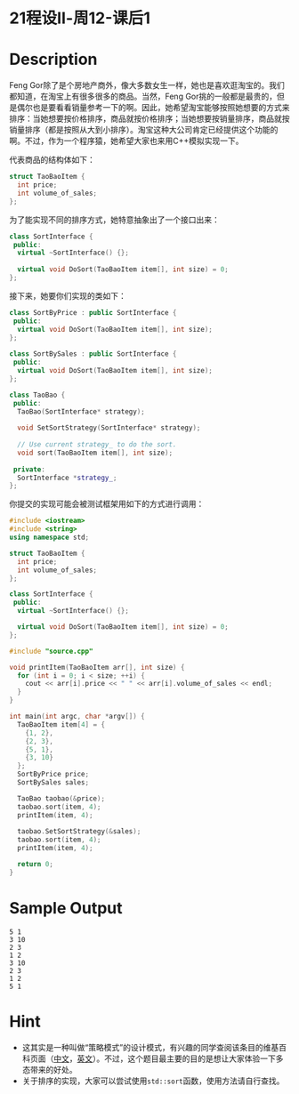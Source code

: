 # 21程设Ⅱ-周12-课后1

# Description

Feng Gor除了是个房地产商外，像大多数女生一样，她也是喜欢逛淘宝的。我们都知道，在淘宝上有很多很多的商品。当然，Feng Gor挑的一般都是最贵的，但是偶尔也是要看看销量参考一下的啊。因此，她希望淘宝能够按照她想要的方式来排序：当她想要按价格排序，商品就按价格排序；当她想要按销量排序，商品就按销量排序（都是按照从大到小排序）。淘宝这种大公司肯定已经提供这个功能的啊。不过，作为一个程序猿，她希望大家也来用C++模拟实现一下。

代表商品的结构体如下：

```cpp
struct TaoBaoItem {
  int price;
  int volume_of_sales;
};
```

为了能实现不同的排序方式，她特意抽象出了一个接口出来：

```cpp
class SortInterface {
 public:
  virtual ~SortInterface() {};
 
  virtual void DoSort(TaoBaoItem item[], int size) = 0;
};
```

接下来，她要你们实现的类如下：

```cpp
class SortByPrice : public SortInterface {
 public:
  virtual void DoSort(TaoBaoItem item[], int size);
};
 
class SortBySales : public SortInterface {
 public:
  virtual void DoSort(TaoBaoItem item[], int size);
};

class TaoBao {
 public:
  TaoBao(SortInterface* strategy);
  
  void SetSortStrategy(SortInterface* strategy);
 
  // Use current strategy_ to do the sort.
  void sort(TaoBaoItem item[], int size);
 
 private:
  SortInterface *strategy_;
};
```

你提交的实现可能会被测试框架用如下的方式进行调用：

```cpp
#include <iostream>
#include <string>
using namespace std;

struct TaoBaoItem {
  int price;
  int volume_of_sales;
};

class SortInterface {
 public:
  virtual ~SortInterface() {};

  virtual void DoSort(TaoBaoItem item[], int size) = 0;
};

#include "source.cpp"

void printItem(TaoBaoItem arr[], int size) {
  for (int i = 0; i < size; ++i) {
    cout << arr[i].price << " " << arr[i].volume_of_sales << endl;
  }
}

int main(int argc, char *argv[]) {
  TaoBaoItem item[4] = {
    {1, 2},
    {2, 3},
    {5, 1},
    {3, 10}
  };
  SortByPrice price;
  SortBySales sales;

  TaoBao taobao(&price); 
  taobao.sort(item, 4);
  printItem(item, 4);
  
  taobao.SetSortStrategy(&sales);
  taobao.sort(item, 4);
  printItem(item, 4);

  return 0;
}
```

# Sample Output

```
5 1
3 10
2 3
1 2
3 10
2 3
1 2
5 1
```

# Hint

- 这其实是一种叫做“策略模式”的设计模式，有兴趣的同学查阅该条目的维基百科页面（[中文](https://zh.wikipedia.org/wiki/策略模式)，[英文](https://en.wikipedia.org/wiki/Strategy_pattern)）。不过，这个题目最主要的目的是想让大家体验一下多态带来的好处。
- 关于排序的实现，大家可以尝试使用`std::sort`函数，使用方法请自行查找。
  


